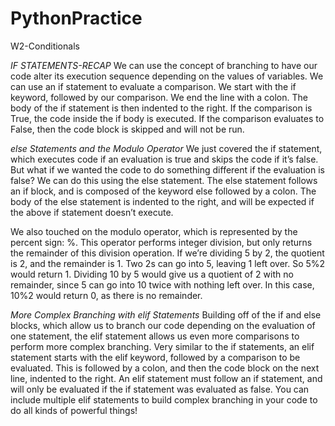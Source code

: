 # PythonPractice


W2-Conditionals

*IF STATEMENTS-RECAP*
We can use the concept of branching to have our code alter its execution sequence depending on the values of variables. We can use an if statement to evaluate a comparison. We start with the if keyword, followed by our comparison. We end the line with a colon. The body of the if statement is then indented to the right. If the comparison is True, the code inside the if body is executed. If the comparison evaluates to False, then the code block is skipped and will not be run.


*else Statements and the Modulo Operator*
We just covered the if statement, which executes code if an evaluation is true and skips the code if it’s false. But what if we wanted the code to do something different if the evaluation is false? We can do this using the else statement. The else statement follows an if block, and is composed of the keyword else followed by a colon. The body of the else statement is indented to the right, and will be expected if the above if statement doesn’t execute.

We also touched on the modulo operator, which is represented by the percent sign: %. This operator performs integer division, but only returns the remainder of this division operation. If we’re dividing 5 by 2, the quotient is 2, and the remainder is 1. Two 2s can go into 5, leaving 1 left over. So 5%2 would return 1. Dividing 10 by 5 would give us a quotient of 2 with no remainder, since 5 can go into 10 twice with nothing left over. In this case, 10%2 would return 0, as there is no remainder.

*More Complex Branching with elif Statements*
Building off of the if and else blocks, which allow us to branch our code depending on the evaluation of one statement, the elif statement allows us even more comparisons to perform more complex branching. Very similar to the if statements, an elif statement starts with the elif keyword, followed by a comparison to be evaluated. This is followed by a colon, and then the code block on the next line, indented to the right. An elif statement must follow an if statement, and will only be evaluated if the if statement was evaluated as false. You can include multiple elif statements to build complex branching in your code to do all kinds of powerful things!

